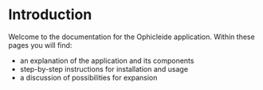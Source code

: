 ---
---

# Introduction

Welcome to the documentation for the Ophicleide application. Within these
pages you will find:

* an explanation of the application and its components
* step-by-step instructions for installation and usage
* a discussion of possibilities for expansion
